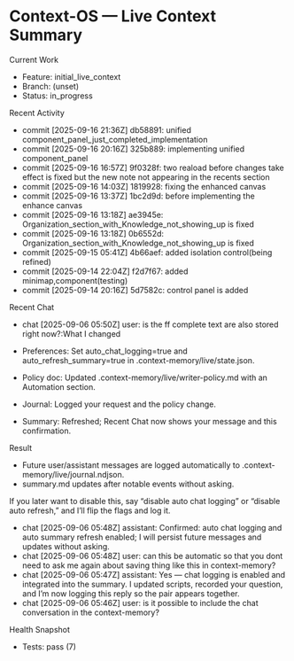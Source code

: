 # Context-OS — Live Context Summary

Current Work
- Feature: initial_live_context
- Branch: (unset)
- Status: in_progress

Recent Activity
- commit [2025-09-16 21:36Z] db58891: unified component_panel_just_completed_implementation
- commit [2025-09-16 20:16Z] 325b889: implementing unified component_panel
- commit [2025-09-16 16:57Z] 9f0328f: two reaload before changes take effect is fixed but the new note not appearing in the recents section
- commit [2025-09-16 14:03Z] 1819928: fixing the enhanced canvas
- commit [2025-09-16 13:37Z] 1bc2d9d: before implementing the enhance canvas
- commit [2025-09-16 13:18Z] ae3945e: Organization_section_with_Knowledge_not_showing_up is fixed
- commit [2025-09-16 13:18Z] 0b6552d: Organization_section_with_Knowledge_not_showing_up is fixed
- commit [2025-09-15 05:41Z] 4b66aef: added isolation control(being refined)
- commit [2025-09-14 22:04Z] f2d7f67: added minimap,component(testing)
- commit [2025-09-14 20:16Z] 5d7582c: control panel is added

Recent Chat
- chat [2025-09-06 05:50Z] user: is the ff complete text are also stored right now?:What I changed

- Preferences: Set auto_chat_logging=true and auto_refresh_summary=true in .context-memory/live/state.json.
- Policy doc: Updated .context-memory/live/writer-policy.md with an Automation section.
- Journal: Logged your request and the policy change.
- Summary: Refreshed; Recent Chat now shows your message and this confirmation.

Result

- Future user/assistant messages are logged automatically to .context-memory/live/journal.ndjson.
- summary.md updates after notable events without asking.

If you later want to disable this, say “disable auto chat logging” or “disable auto refresh,” and I’ll flip the
flags and log it.

- chat [2025-09-06 05:48Z] assistant: Confirmed: auto chat logging and auto summary refresh enabled; I will persist future messages and updates without asking.
- chat [2025-09-06 05:48Z] user: can this be automatic so that you dont need to ask me again about saving thing like this in context-memory?
- chat [2025-09-06 05:47Z] assistant: Yes — chat logging is enabled and integrated into the summary. I updated scripts, recorded your question, and I’m now logging this reply so the pair appears together.
- chat [2025-09-06 05:46Z] user: is it possible to include the chat conversation in the context-memory?

Health Snapshot
- Tests: pass (7)
